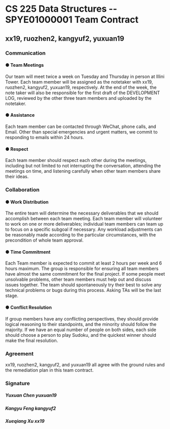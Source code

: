 # CS 225 Data Structures -- SPYE01000001 Team Contract

## xx19, ruozhen2, kangyuf2, yuxuan19

### Communication

#### ● Team Meetings
Our team will meet twice a week on Tuesday and Thursday in person at Illini Tower.
Each team member will be assigned as the notetaker with xx19, ruozhen2, kangyuf2,
yuxuan19, respectively. At the end of the week, the note taker will also be
responsible for the first draft of the DEVELOPMENT LOG, reviewed by the other
three team members and uploaded by the notetaker.
#### ● Assistance
Each team member can be contacted through WeChat, phone calls, and Email.
Other than special emergencies and urgent matters, we commit to responding to
emails within 24 hours.
#### ● Respect
Each team member should respect each other during the meetings, including but not
limited to not interrupting the conversation, attending the meetings on time, and
listening carefully when other team members share their ideas.

### Collaboration


#### ● Work Distribution
The entire team will determine the necessary deliverables that we should accomplish
between each team meeting. Each team member will volunteer to work on one or
more deliverables; individual team members can team up to focus on a specific
subgoal if necessary. Any workload adjustments can be reasonably made according
to the particular circumstances, with the precondition of whole team approval.
#### ● Time Commitment
Each Team member is expected to commit at least 2 hours per week and 6 hours
maximum. The group is responsible for ensuring all team members have almost the
same commitment for the final project. If some people meet unsolvable problems,
other team members must help out and discuss issues together. The team should
spontaneously try their best to solve any technical problems or bugs during this
process. Asking TAs will be the last stage.
#### ● Conflict Resolution
If group members have any conflicting perspectives, they should provide logical
reasoning to their standpoints, and the minority should follow the majority. If we have
an equal number of people on both sides, each side should choose a person to play
Sudoku, and the quickest winner should make the final resolution.

### Agreement
xx19, ruozhen2, kangyuf2, and yuxuan19 all agree with the ground rules and the
remediation plan in this team contract.

### Signature
##### Yuxuan Chen yuxuan19 
##### Kangyu Feng kangyuf2
##### Xueqiang Xu xx19
